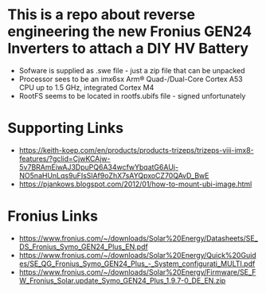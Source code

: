 # This is a repo about reverse engineering the new Fronius GEN24 Inverters to attach a DIY HV Battery

* Sofware is supplied as .swe file - just a zip file that can be unpacked
* Processor sees to be an imx6sx Arm® Quad-/Dual-Core Cortex A53 CPU up to 1.5 GHz, integrated Cortex M4
* RootFS seems to be located in rootfs.ubifs file - signed unfortunately


# Supporting Links
* https://keith-koep.com/en/products/products-trizeps/trizeps-viii-imx8-features/?gclid=CjwKCAjw-5v7BRAmEiwAJ3DpuPQ6A34wcfwYbqatG6AUj-NO5naHUnLqs9uFIsSlAf9oZhX7sAYQpxoCZ70QAvD_BwE
* https://pjankows.blogspot.com/2012/01/how-to-mount-ubi-image.html

# Fronius Links
* https://www.fronius.com/~/downloads/Solar%20Energy/Datasheets/SE_DS_Fronius_Symo_GEN24_Plus_EN.pdf
* https://www.fronius.com/~/downloads/Solar%20Energy/Quick%20Guides/SE_QG_Fronius_Symo_GEN24_Plus_-_System_configurati_MULTI.pdf
* https://www.fronius.com/~/downloads/Solar%20Energy/Firmware/SE_FW_Fronius_Solar.update_Symo_GEN24_Plus_1.9.7-0_DE_EN.zip
